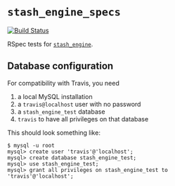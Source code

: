 # `stash_engine_specs`

[![Build Status](https://travis-ci.org/CDLUC3/stash_engine_specs.png?branch=master)](https://travis-ci.org/CDLUC3/stash_engine_specs) 

RSpec tests for [`stash_engine`](https://github.com/CDLUC3/stash_engine).

## Database configuration

For compatibility with Travis, you need

1. a local MySQL installation
2. a `travis@localhost` user with no password
3. a `stash_engine_test` database
4. `travis` to have all privileges on that database

This should look something like:

```
$ mysql -u root
mysql> create user 'travis'@'localhost';
mysql> create database stash_engine_test;
mysql> use stash_engine_test;
mysql> grant all privileges on stash_engine_test to 'travis'@'localhost';
```
